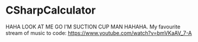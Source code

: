 # CSharpCalculator
HAHA LOOK AT ME GO I'M SUCTION CUP MAN HAHAHA.
My favourite stream of music to code: 
https://www.youtube.com/watch?v=bmVKaAV_7-A
